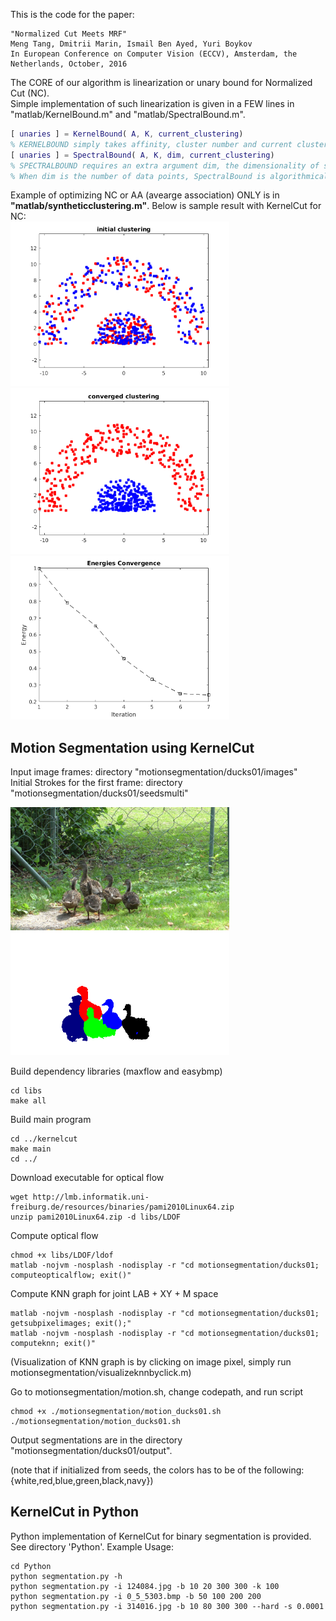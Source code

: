 This is the code for the paper:

	"Normalized Cut Meets MRF"
	Meng Tang, Dmitrii Marin, Ismail Ben Ayed, Yuri Boykov
	In European Conference on Computer Vision (ECCV), Amsterdam, the Netherlands, October, 2016

The CORE of our algorithm is linearization or unary bound for Normalized Cut (NC).<br />
Simple implementation of such linearization is given in a FEW lines in "matlab/KernelBound.m" and "matlab/SpectralBound.m". <br />

```matlab
[ unaries ] = KernelBound( A, K, current_clustering)
% KERNELBOUND simply takes affinity, cluster number and current clustering and gives unary terms.
[ unaries ] = SpectralBound( A, K, dim, current_clustering)
% SPECTRALBOUND requires an extra argument dim, the dimensionality of spectral embedding
% When dim is the number of data points, SpectralBound is algorithmically EQUIVALENT to KernelCut.
```
Example of optimizing NC or AA (avearge association) ONLY is in **"matlab/syntheticclustering.m"**. Below is sample result with KernelCut for NC:<br />
<span><img src="matlab/NC_init.png" alt="" width="350"/>
<img src="matlab/NC_clustering.png" alt="" width="350"/>
<img src="matlab/NC_energy.png" alt="" width="350"/></span>

## Motion Segmentation using KernelCut ##
Input image frames: directory "motionsegmentation/ducks01/images"  
Initial Strokes for the first frame: directory "motionsegmentation/ducks01/seedsmulti"  

<img src="motionsegmentation/ducks01/images/ducks01_0300.bmp" alt="" width="350"/>
<img src="motionsegmentation/ducks01/output/ducks01_0300_ncutknnmulti_s0.5.bmp" alt="" width="350"/>

Build dependency libraries (maxflow and easybmp)  
```{r, engine='bash'}
cd libs
make all
```
Build main program
```{r, engine='bash'}
cd ../kernelcut
make main
cd ../
```
Download executable for optical flow
```{r, engine='bash'}
wget http://lmb.informatik.uni-freiburg.de/resources/binaries/pami2010Linux64.zip
unzip pami2010Linux64.zip -d libs/LDOF
```
Compute optical flow
```{r, engine='bash'}
chmod +x libs/LDOF/ldof
matlab -nojvm -nosplash -nodisplay -r "cd motionsegmentation/ducks01; computeopticalflow; exit()"
```
Compute KNN graph for joint LAB + XY + M space
```{r, engine='bash'}
matlab -nojvm -nosplash -nodisplay -r "cd motionsegmentation/ducks01; getsubpixelimages; exit();"
matlab -nojvm -nosplash -nodisplay -r "cd motionsegmentation/ducks01; computeknn; exit()"
```
(Visualization of KNN graph is by clicking on image pixel, simply run motionsegmentation/visualizeknnbyclick.m)

Go to motionsegmentation/motion.sh, change codepath, and run script
```{r, engine='bash'}
chmod +x ./motionsegmentation/motion_ducks01.sh
./motionsegmentation/motion_ducks01.sh
```
Output segmentations are in the directory "motionsegmentation/ducks01/output".

(note that if initialized from seeds, the colors has to be of the following: {white,red,blue,green,black,navy})

## KernelCut in Python ##
Python implementation of KernelCut for binary segmentation is provided. See directory 'Python'.
Example Usage:
```{r, engine='python'}
cd Python
python segmentation.py -h
python segmentation.py -i 124084.jpg -b 10 20 300 300 -k 100
python segmentation.py -i 0_5_5303.bmp -b 50 100 200 200
python segmentation.py -i 314016.jpg -b 10 80 300 300 --hard -s 0.0001
```


